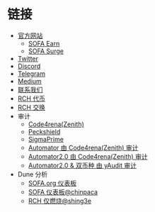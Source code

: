 
# 链接

- [官方网站](https://sofa.org)
  - [SOFA Earn](https://earn.sofa.org/products)
  - [SOFA Surge](https://surge.sofa.org/products)
- [Twitter](https://x.com/SOFAorgDAO) 
- [Discord](https://discord.gg/sofaorg) 
- [Telegram](http://t.me/SOFAorg) 
- [Medium](https://medium.com/sofaorg)
- [联系我们](mailto:contact@sofa.org)
- [RCH 代币](https://etherscan.io/token/0x57b96d4af698605563a4653d882635da59bf11af)
- [RCH 交换](https://app.uniswap.org/explore/tokens/ethereum/0x57b96d4af698605563a4653d882635da59bf11af)
- 审计
  - [Code4rena(Zenith)](https://github.com/zenith-security/reports/blob/main/reports/Audit%20Report%20-%20Sofa%20%28May%202024%29.pdf)
  - [Peckshield](https://github.com/peckshield/publications/blob/master/audit_reports/PeckShield-Audit-Report-Sofa-v1.0.pdf)
  - [SigmaPrime](https://github.com/sigp/public-audits/blob/master/reports/sofa/review.pdf)
  - [Automator 由 Code4rena(Zenith) 审计](https://github.com/zenith-security/reports/blob/main/reports/Audit%20Report%20-%20Sofa%20Automator%28Oct%202024%29.pdf)
  - [Automator2.0 由 Code4rena(Zenith) 审计](https://github.com/zenith-security/reports/blob/main/reports/Zenith%20Audit%20Report%20-%20Sofa%20Automator%202.0.pdf)
  - [Automator2.0 & 双币种 由 yAudit 审计](https://reports.electisec.com/reports/01-2025-Sofa-Protocol)
- Dune 分析
  - [SOFA.org 仪表板](https://dune.com/sofaorg/sofaorg-dashboard)
  - [SOFA 仪表板@chinpaca](https://dune.com/chinpaca/sofa-dashboard)
  - [RCH 仅燃烧@shing3e](https://dune.com/shing3e/rch-burn-only)
```
